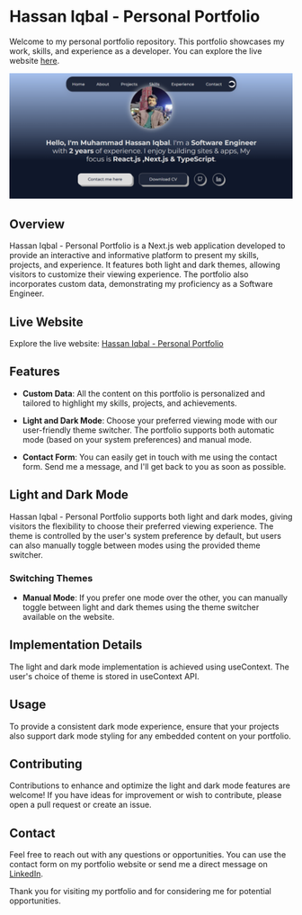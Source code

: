 # Hassan Iqbal - Personal Portfolio

Welcome to my personal portfolio repository. This portfolio showcases my work, skills, and experience as a developer. You can explore the live website [here](https://www.hassaniqbal.me/).

![Portfolio Screenshot](./public/portfolio.png)

## Overview

Hassan Iqbal - Personal Portfolio is a Next.js web application developed to provide an interactive and informative platform to present my skills, projects, and experience. It features both light and dark themes, allowing visitors to customize their viewing experience. The portfolio also incorporates custom data, demonstrating my proficiency as a Software Engineer.

## Live Website

Explore the live website: [Hassan Iqbal - Personal Portfolio](https://www.hassaniqbal.me/)

## Features

- **Custom Data**: All the content on this portfolio is personalized and tailored to highlight my skills, projects, and achievements.

- **Light and Dark Mode**: Choose your preferred viewing mode with our user-friendly theme switcher. The portfolio supports both automatic mode (based on your system preferences) and manual mode.

- **Contact Form**: You can easily get in touch with me using the contact form. Send me a message, and I'll get back to you as soon as possible.

## Light and Dark Mode

Hassan Iqbal - Personal Portfolio supports both light and dark modes, giving visitors the flexibility to choose their preferred viewing experience. The theme is controlled by the user's system preference by default, but users can also manually toggle between modes using the provided theme switcher.

### Switching Themes

- **Manual Mode**: If you prefer one mode over the other, you can manually toggle between light and dark themes using the theme switcher available on the website.

## Implementation Details

The light and dark mode implementation is achieved using useContext. The user's choice of theme is stored in useContext API.

## Usage

To provide a consistent dark mode experience, ensure that your projects also support dark mode styling for any embedded content on your portfolio.

## Contributing

Contributions to enhance and optimize the light and dark mode features are welcome! If you have ideas for improvement or wish to contribute, please open a pull request or create an issue.

## Contact

Feel free to reach out with any questions or opportunities. You can use the contact form on my portfolio website or send me a direct message on [LinkedIn](https://www.linkedin.com/in/alpha97/).

Thank you for visiting my portfolio and for considering me for potential opportunities.
